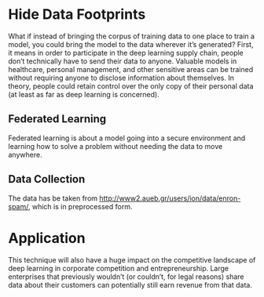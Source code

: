 # Hide Data Footprints
What if instead of bringing the corpus of training data to one place to train a model, you 
could bring the model to the data wherever it’s generated?
First, it means in order to participate in the 
deep learning supply chain, people don’t technically have to send their data to anyone. 
Valuable models in healthcare, personal management, and other sensitive areas can be 
trained without requiring anyone to disclose information about themselves. In theory, 
people could retain control over the only copy of their personal data (at least as far as deep 
learning is concerned).
## Federated Learning
Federated learning is about a model going into a secure environment and learning how to 
solve a problem without needing the data to move anywhere.
## Data Collection
The data has be taken from http://www2.aueb.gr/users/ion/data/enron-spam/, which is in preprocessed form.
# Application
This technique will also have a huge impact on the competitive landscape of deep learning 
in corporate competition and entrepreneurship. Large enterprises that previously wouldn’t 
(or couldn’t, for legal reasons) share data about their customers can potentially still earn 
revenue from that data.
